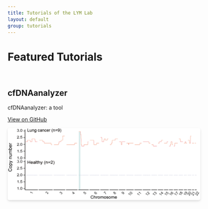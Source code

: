 ```yaml
---
title: Tutorials of the LYM Lab
layout: default
group: tutorials
---
```



<h1><b>Featured Tutorials</b></h1>
<br>

<h2>cfDNAanalyzer</h2>

<p>cfDNAanalyzer: a tool</p>

<a href='https://github.com/LiymLab/cfDNAanalyzer' class="btn btn-primary">View on GitHub</a> 

<center>
    <img width="800px" 
     src="/cfDNAanalyzer/Figures/Section%201.1.png" 
     style="border-radius: 5px; box-shadow: 0 2px 4px rgba(0,0,0,0.1), 0 4px 10px rgba(0,0,0,0.05);">
    
</center>




